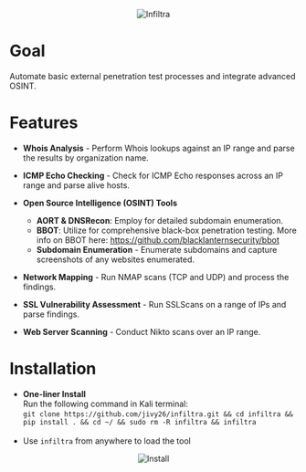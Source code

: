<p align="center">
  <img src="https://github.com/jivy26/infiltra/blob/master/logo.png" alt="Infiltra">
</p>

# Goal
Automate basic external penetration test processes and integrate advanced OSINT.

# Features

- **Whois Analysis** - Perform Whois lookups against an IP range and parse the results by organization name.

- **ICMP Echo Checking** - Check for ICMP Echo responses across an IP range and parse alive hosts.

- **Open Source Intelligence (OSINT) Tools**
  - **AORT & DNSRecon**: Employ for detailed subdomain enumeration.
  - **BBOT**: Utilize for comprehensive black-box penetration testing. More info on BBOT here: https://github.com/blacklanternsecurity/bbot
  - **Subdomain Enumeration** - Enumerate subdomains and capture screenshots of any websites enumerated.

- **Network Mapping** - Run NMAP scans (TCP and UDP) and process the findings.

- **SSL Vulnerability Assessment** - Run SSLScans on a range of IPs and parse findings.

- **Web Server Scanning** - Conduct Nikto scans over an IP range.


# Installation

- **One-liner Install**<br />
Run the following command in Kali terminal:<br />
`git clone https://github.com/jivy26/infiltra.git && cd infiltra && pip install . && cd ~/ && sudo rm -R infiltra && infiltra`
<br /><br />
- Use `infiltra` from anywhere to load the tool

<p align="center">
  <img src="https://i.postimg.cc/LhdtrDTw/Virtual-Box-VM-V0x-Ym-EYobq.gif" alt="Install">
</p>
